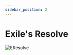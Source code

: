 ```yaml
---
sidebar_position: 2
---
```


# Exile's Resolve

![EResolve](https://vwiki.valorserver.com/api/item/picture/exile's%20resolve)
